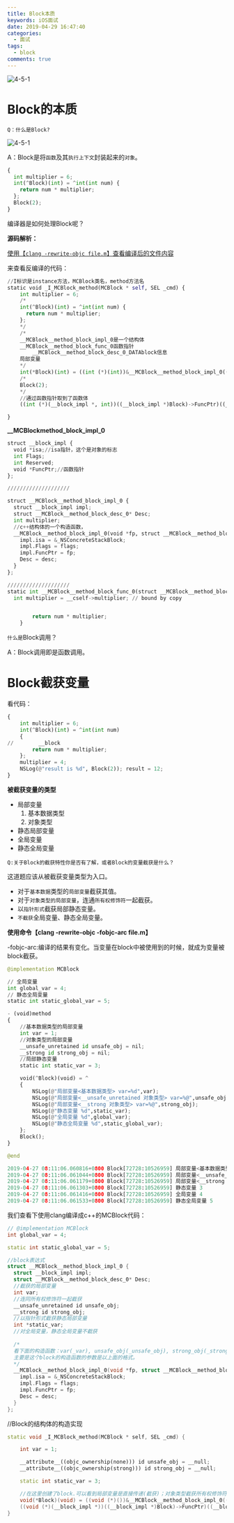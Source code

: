 ```yaml
---
title: Block本质
keywords: iOS面试
date: 2019-04-29 16:47:40
categories: 
  - 面试
tags:
  - block
comments: true
---
```


![4-5-1](https://raw.githubusercontent.com/HaviLee/Blog-Images/master/Tech/7-1-0.png)

# Block的本质

`Q：什么是Block?`

![4-5-1](https://raw.githubusercontent.com/HaviLee/Blog-Images/master/Tech/7-1-1.png)

A：Block是将`函数`及其`执行上下文`封装起来的`对象`。

```python
{
  int multiplier = 6;
  int(^Block)(int) = ^int(int num) {
    return num * multiplier;
  };
  Block(2);
}
```

编译器是如何处理Block呢？

**源码解析：**

<u>使用【`clang -rewrite-objc file.m`】查看编译后的文件内容</u>

来查看反编译的代码：

```python
//I标识是instance方法，MCBlock类名，method方法名
static void _I_MCBlock_method(MCBlock * self, SEL _cmd) {
    int multiplier = 6;
  	/*
  	int(^Block)(int) = ^int(int num) {
      return num * multiplier;
  	};
  	*/
  	/*
  	__MCBlock__method_block_impl_0是一个结构体
  	__MCBlock__method_block_func_0函数指针
 		__MCBlock__method_block_desc_0_DATAblock信息
  	局部变量
  	*/
    int(*Block)(int) = ((int (*)(int))&__MCBlock__method_block_impl_0((void *)__MCBlock__method_block_func_0, &__MCBlock__method_block_desc_0_DATA, multiplier));
  	/*
  	Block(2);
  	*/
  	//通过函数指针取到了函数体
    ((int (*)(__block_impl *, int))((__block_impl *)Block)->FuncPtr)((__block_impl *)Block, 2);

}
```

**__MCBlockmethod_block_impl_0**

```python
struct __block_impl {
  void *isa;//isa指针，这个是对象的标志
  int Flags;
  int Reserved;
  void *FuncPtr;//函数指针
};

////////////////////

struct __MCBlock__method_block_impl_0 {
  struct __block_impl impl;
  struct __MCBlock__method_block_desc_0* Desc;
  int multiplier;
  //c++结构体的一个构造函数，
  __MCBlock__method_block_impl_0(void *fp, struct __MCBlock__method_block_desc_0 *desc, int _multiplier, int flags=0) : multiplier(_multiplier) {
    impl.isa = &_NSConcreteStackBlock;
    impl.Flags = flags;
    impl.FuncPtr = fp;
    Desc = desc;
  }
};

////////////////////
static int __MCBlock__method_block_func_0(struct __MCBlock__method_block_impl_0 *__cself, int num) {
  int multiplier = __cself->multiplier; // bound by copy


        return num * multiplier;
    }

```

`什么是`Block调用？

A：Block调用即是函数调用。

# Block截获变量

看代码：

```python
{
    int multiplier = 6;
    int(^Block)(int) = ^int(int num)
    {
//        __block
        return num * multiplier;
    };
    multiplier = 4;
    NSLog(@"result is %d", Block(2)); result = 12;
}
```

**被截获变量的类型**

- 局部变量	
  1. 基本数据类型
  2. 对象类型
- 静态局部变量
- 全局变量
- 静态全局变量

`Q:关于Block的截获特性你是否有了解，或者Block的变量截获是什么？`

这道题应该从被截获变量类型为入口。

- 对于`基本数据`类型的`局部变量`截获其值。
- 对于`对象类型的局部变量`，连通`所有权修饰符`一起截获。
- 以`指针形式`截获局部静态变量。
- `不截获`全局变量、静态全局变量。

**使用命令【clang -rewrite-objc -fobjc-arc file.m】**

-fobjc-arc:编译的结果有变化。当变量在block中被使用到的时候，就成为变量被block截获。

```python
@implementation MCBlock

// 全局变量
int global_var = 4;
// 静态全局变量
static int static_global_var = 5;

- (void)method
{
    //基本数据类型的局部变量
    int var = 1;
    //对象类型的局部变量
    __unsafe_unretained id unsafe_obj = nil;
    __strong id strong_obj = nil;
    //局部静态变量
    static int static_var = 3;

    void(^Block)(void) = ^
    {
        NSLog(@"局部变量<基本数据类型> var=%d",var);
        NSLog(@"局部变量<__unsafe_unretained 对象类型> var=%@",unsafe_obj);
        NSLog(@"局部变量<__strong 对象类型> var=%@",strong_obj);
        NSLog(@"静态变量 %d",static_var);
        NSLog(@"全局变量 %d",global_var);
        NSLog(@"静态全局变量 %d",static_global_var);
    };
    Block();
}

@end

2019-04-27 08:11:06.060816+0800 Block[72728:10526959] 局部变量<基本数据类型> var=1
2019-04-27 08:11:06.061044+0800 Block[72728:10526959] 局部变量<__unsafe_unretained 对象类型> var=(null)
2019-04-27 08:11:06.061179+0800 Block[72728:10526959] 局部变量<__strong 对象类型> var=(null)
2019-04-27 08:11:06.061303+0800 Block[72728:10526959] 静态变量 3
2019-04-27 08:11:06.061416+0800 Block[72728:10526959] 全局变量 4
2019-04-27 08:11:06.061533+0800 Block[72728:10526959] 静态全局变量 5
```

我们查看下使用clang编译成c++的MCBlock代码：

```c++
// @implementation MCBlock
int global_var = 4;

static int static_global_var = 5;

//block表达式
struct __MCBlock__method_block_impl_0 {
  struct __block_impl impl;
  struct __MCBlock__method_block_desc_0* Desc;
  //截获的局部变量
  int var;
  //连同所有权修饰符一起截获
  __unsafe_unretained id unsafe_obj;
  __strong id strong_obj;
  //以指针形式截获静态局部变量
  int *static_var;
  //对全局变量，静态全局变量不截获
  
  /*
  看下面的构造函数：var(_var), unsafe_obj(_unsafe_obj), strong_obj(_strong_obj), static_var(_static_var)，var是在直接传递给的
  主要是这个block的构造函数的参数是以上面的格式。
  */
  __MCBlock__method_block_impl_0(void *fp, struct __MCBlock__method_block_desc_0 *desc, int _var, __unsafe_unretained id _unsafe_obj, __strong id _strong_obj, int *_static_var, int flags=0) : var(_var), unsafe_obj(_unsafe_obj), strong_obj(_strong_obj), static_var(_static_var) {
    impl.isa = &_NSConcreteStackBlock;
    impl.Flags = flags;
    impl.FuncPtr = fp;
    Desc = desc;
  }
};
```

//Block的结构体的构造实现

```c++
static void _I_MCBlock_method(MCBlock * self, SEL _cmd) {

    int var = 1;

    __attribute__((objc_ownership(none))) id unsafe_obj = __null;
    __attribute__((objc_ownership(strong))) id strong_obj = __null;

    static int static_var = 3;

  	//在这里创建了block.可以看到局部变量是直接传递(截获)；对象类型截获所有权修饰符，静态局部变量以指针形式。
    void(*Block)(void) = ((void (*)())&__MCBlock__method_block_impl_0((void *)__MCBlock__method_block_func_0, &__MCBlock__method_block_desc_0_DATA, var, unsafe_obj, strong_obj, &static_var, 570425344));
    ((void (*)(__block_impl *))((__block_impl *)Block)->FuncPtr)((__block_impl *)Block);
}
```

[Block本质]: https://www.jianshu.com/nb/16449096	"block"

